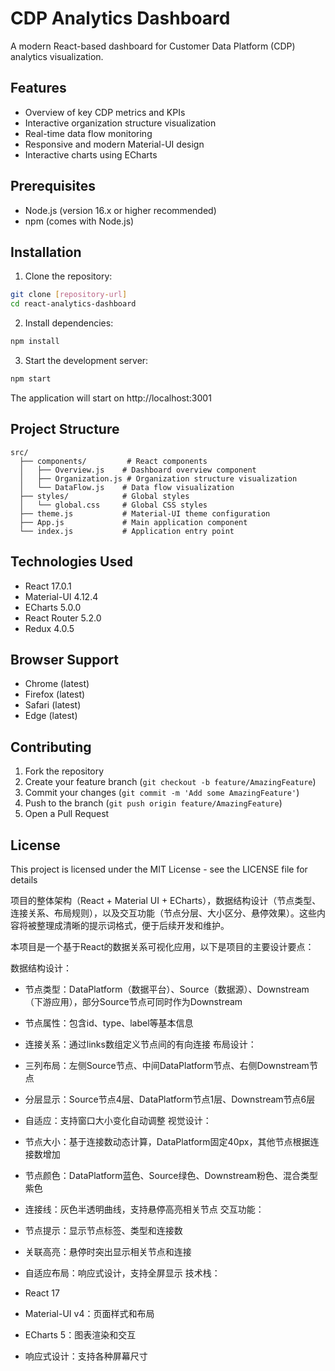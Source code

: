 # CDP Analytics Dashboard

A modern React-based dashboard for Customer Data Platform (CDP) analytics visualization.

## Features

- Overview of key CDP metrics and KPIs
- Interactive organization structure visualization
- Real-time data flow monitoring
- Responsive and modern Material-UI design
- Interactive charts using ECharts

## Prerequisites

- Node.js (version 16.x or higher recommended)
- npm (comes with Node.js)

## Installation

1. Clone the repository:
```bash
git clone [repository-url]
cd react-analytics-dashboard
```

2. Install dependencies:
```bash
npm install
```

3. Start the development server:
```bash
npm start
```

The application will start on http://localhost:3001

## Project Structure

```
src/
  ├── components/         # React components
  │   ├── Overview.js    # Dashboard overview component
  │   ├── Organization.js # Organization structure visualization
  │   └── DataFlow.js    # Data flow visualization
  ├── styles/            # Global styles
  │   └── global.css     # Global CSS styles
  ├── theme.js           # Material-UI theme configuration
  ├── App.js             # Main application component
  └── index.js           # Application entry point
```

## Technologies Used

- React 17.0.1
- Material-UI 4.12.4
- ECharts 5.0.0
- React Router 5.2.0
- Redux 4.0.5

## Browser Support

- Chrome (latest)
- Firefox (latest)
- Safari (latest)
- Edge (latest)

## Contributing

1. Fork the repository
2. Create your feature branch (`git checkout -b feature/AmazingFeature`)
3. Commit your changes (`git commit -m 'Add some AmazingFeature'`)
4. Push to the branch (`git push origin feature/AmazingFeature`)
5. Open a Pull Request

## License

This project is licensed under the MIT License - see the LICENSE file for details


项目的整体架构（React + Material UI + ECharts），数据结构设计（节点类型、连接关系、布局规则），以及交互功能（节点分层、大小区分、悬停效果）。这些内容将被整理成清晰的提示词格式，便于后续开发和维护。

本项目是一个基于React的数据关系可视化应用，以下是项目的主要设计要点：

数据结构设计：

- 节点类型：DataPlatform（数据平台）、Source（数据源）、Downstream（下游应用），部分Source节点可同时作为Downstream
- 节点属性：包含id、type、label等基本信息
- 连接关系：通过links数组定义节点间的有向连接
布局设计：

- 三列布局：左侧Source节点、中间DataPlatform节点、右侧Downstream节点
- 分层显示：Source节点4层、DataPlatform节点1层、Downstream节点6层
- 自适应：支持窗口大小变化自动调整
视觉设计：

- 节点大小：基于连接数动态计算，DataPlatform固定40px，其他节点根据连接数增加
- 节点颜色：DataPlatform蓝色、Source绿色、Downstream粉色、混合类型紫色
- 连接线：灰色半透明曲线，支持悬停高亮相关节点
交互功能：

- 节点提示：显示节点标签、类型和连接数
- 关联高亮：悬停时突出显示相关节点和连接
- 自适应布局：响应式设计，支持全屏显示
技术栈：

- React 17
- Material-UI v4：页面样式和布局
- ECharts 5：图表渲染和交互
- 响应式设计：支持各种屏幕尺寸
